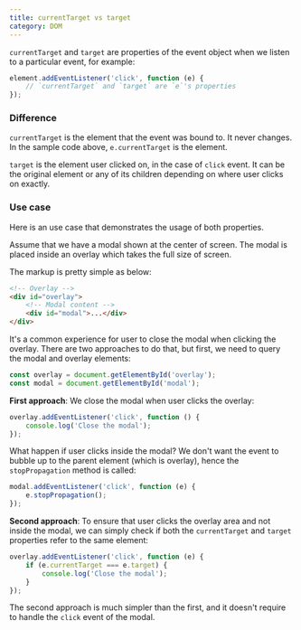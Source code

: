 ```yaml
---
title: currentTarget vs target
category: DOM
---
```


`currentTarget` and `target` are properties of the event object when we listen to a particular event, for example:

```js
element.addEventListener('click', function (e) {
    // `currentTarget` and `target` are `e`'s properties
});
```

### Difference

`currentTarget` is the element that the event was bound to. It never changes. In the sample code above, `e.currentTarget` is the element.

`target` is the element user clicked on, in the case of `click` event. It can be the original element or any of its children depending on where user clicks on exactly.

### Use case

Here is an use case that demonstrates the usage of both properties.

Assume that we have a modal shown at the center of screen. The modal is placed inside an overlay which takes the full size of screen.

The markup is pretty simple as below:

```html
<!-- Overlay -->
<div id="overlay">
    <!-- Modal content -->
    <div id="modal">...</div>
</div>
```

It's a common experience for user to close the modal when clicking the overlay. There are two approaches to do that, but first, we need to query the modal and overlay elements:

```js
const overlay = document.getElementById('overlay');
const modal = document.getElementById('modal');
```

**First approach**: We close the modal when user clicks the overlay:

```js
overlay.addEventListener('click', function () {
    console.log('Close the modal');
});
```

What happen if user clicks inside the modal? We don't want the event to bubble up to the parent element (which is overlay), hence the `stopPropagation` method is called:

```js
modal.addEventListener('click', function (e) {
    e.stopPropagation();
});
```

**Second approach**: To ensure that user clicks the overlay area and not inside the modal, we can simply check if both the `currentTarget` and `target` properties refer to the same element:

```js
overlay.addEventListener('click', function (e) {
    if (e.currentTarget === e.target) {
        console.log('Close the modal');
    }
});
```

The second approach is much simpler than the first, and it doesn't require to handle the `click` event of the modal.
